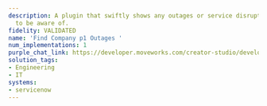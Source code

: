 ```yaml
---
description: A plugin that swiftly shows any outages or service disruptions for employees
  to be aware of.
fidelity: VALIDATED
name: 'Find Company p1 Outages '
num_implementations: 1
purple_chat_link: https://developer.moveworks.com/creator-studio/developer-tools/purple-chat?purple_chat_v1=%7B%22settings%22%3A%7B%22colorStyle%22%3A%22LIGHT%22%2C%22startTime%22%3A%2211%3A43+AM%22%2C%22defaultPerson%22%3A%22GWEN%22%2C%22editable%22%3Atrue%7D%2C%22messages%22%3A%5B%7B%22from%22%3A%22USER%22%2C%22text%22%3A%22%3Cp%3ECan+you+tell+me+about+any+major+outages+that+are+happening+-+someone+mentioned+there+was+a+recent+outage+affecting+some+people.+%3C%2Fp%3E%22%7D%2C%7B%22from%22%3A%22ANNOTATION%22%2C%22text%22%3A%22%3Cp%3E%E2%9C%85+Working+on+%3Cb%3EMajor+Outages%3C%2Fb%3E%3Cbr%3E%E2%8F%B3+Calling+Plugin+%3Cb%3EFind+Company+p1+Outages%3C%2Fb%3E%3C%2Fp%3E%22%7D%2C%7B%22from%22%3A%22BOT%22%2C%22text%22%3A%22Currently%2C+there+is+a+key+spike+in+network+latency+affecting+our+East+Coast+operations%2C+which+we%27ve+identified+as+a+major+outage.+Our+IT+team+is+actively+working+to+resolve+the+issue.+%3Cbr%3EDo+you+need+details+on+the+expected+resolution+time+or+how+this+may+impact+specific+services%3F%22%7D%5D%7D
solution_tags:
- Engineering
- IT
systems:
- servicenow
---
```

